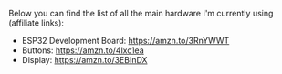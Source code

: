 Below you can find the list of all the main hardware I'm currently using (affiliate links):

- ESP32 Development Board: https://amzn.to/3RnYWWT
- Buttons: https://amzn.to/4lxc1ea
- Display: https://amzn.to/3EBInDX
